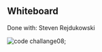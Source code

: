 ## Whiteboard


Done with: Steven Rejdukowski

![code challange08](/screenshots/challange12.png);




